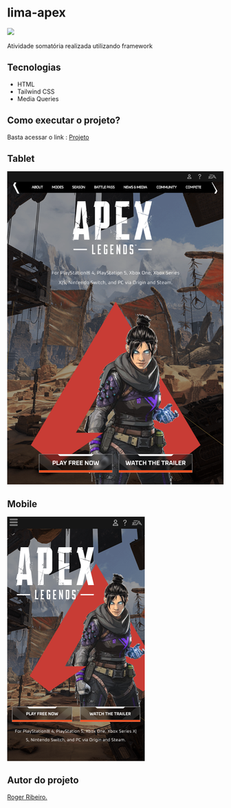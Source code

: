 # lima-apex

![](./img/previewapex.png)

Atividade somatória realizada utilizando framework
 
## Tecnologias 
 * HTML
 * Tailwind CSS
 * Media Queries

## Como executar o projeto?
Basta acessar o link :
[Projeto](https://rogeriosrib.github.io/lima-apex/)

## Tablet

![](./img/Tablet.png)

## Mobile

![](./img/Mobile.png)

 ## Autor do projeto
 [Roger Ribeiro.](https://www.linkedin.com/in/roger-r-de-oliveira-890923353/)